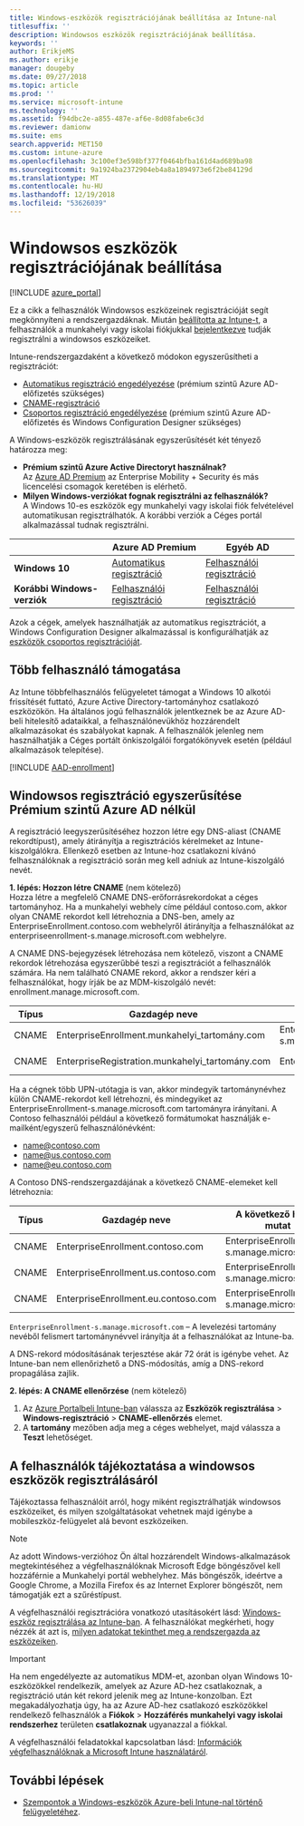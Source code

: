 ```yaml
---
title: Windows-eszközök regisztrációjának beállítása az Intune-nal
titlesuffix: ''
description: Windowsos eszközök regisztrációjának beállítása.
keywords: ''
author: ErikjeMS
ms.author: erikje
manager: dougeby
ms.date: 09/27/2018
ms.topic: article
ms.prod: ''
ms.service: microsoft-intune
ms.technology: ''
ms.assetid: f94dbc2e-a855-487e-af6e-8d08fabe6c3d
ms.reviewer: damionw
ms.suite: ems
search.appverid: MET150
ms.custom: intune-azure
ms.openlocfilehash: 3c100ef3e598bf377f0464bfba161d4ad689ba98
ms.sourcegitcommit: 9a1924ba2372904eb4a8a1894973e6f2be84129d
ms.translationtype: MT
ms.contentlocale: hu-HU
ms.lasthandoff: 12/19/2018
ms.locfileid: "53626039"
---
```

# <a name="set-up-enrollment-for-windows-devices"></a>Windowsos eszközök regisztrációjának beállítása

[!INCLUDE [azure_portal](./includes/azure_portal.md)]

Ez a cikk a felhasználók Windowsos eszközeinek regisztrációját segít megkönnyíteni a rendszergazdáknak. Miután [beállította az Intune-t](setup-steps.md), a felhasználók a munkahelyi vagy iskolai fiókjukkal [bejelentkezve](https://docs.microsoft.com/intune-user-help/enroll-your-device-in-intune-windows) tudják regisztrálni a windowsos eszközeiket.  

Intune-rendszergazdaként a következő módokon egyszerűsítheti a regisztrációt:
- [Automatikus regisztráció engedélyezése](#enable-windows-10-automatic-enrollment) (prémium szintű Azure AD-előfizetés szükséges)
- [CNAME-regisztráció](#simplify-windows-enrollment-without-azure-ad-premium)
- [Csoportos regisztráció engedélyezése](windows-bulk-enroll.md) (prémium szintű Azure AD-előfizetés és Windows Configuration Designer szükséges)

A Windows-eszközök regisztrálásának egyszerűsítését két tényező határozza meg:

- **Prémium szintű Azure Active Directoryt használnak?** <br>Az [Azure AD Premium](https://docs.microsoft.com/azure/active-directory/active-directory-get-started-premium) az Enterprise Mobility + Security és más licencelési csomagok keretében is elérhető.
- **Milyen Windows-verziókat fognak regisztrálni az felhasználók?** <br>A Windows 10-es eszközök egy munkahelyi vagy iskolai fiók felvételével automatikusan regisztrálhatók. A korábbi verziók a Céges portál alkalmazással tudnak regisztrálni.

||**Azure AD Premium**|**Egyéb AD**|
|----------|---------------|---------------|  
|**Windows 10**|[Automatikus regisztráció](#enable-windows-10-automatic-enrollment) |[Felhasználói regisztráció](#enable-windows-enrollment-without-azure-ad-premium)|
|**Korábbi Windows-verziók**|[Felhasználói regisztráció](#enable-windows-enrollment-without-azure-ad-premium)|[Felhasználói regisztráció](#enable-windows-enrollment-without-azure-ad-premium)|

Azok a cégek, amelyek használhatják az automatikus regisztrációt, a Windows Configuration Designer alkalmazással is konfigurálhatják az [eszközök csoportos regisztrációját](windows-bulk-enroll.md).

## <a name="multi-user-support"></a>Több felhasználó támogatása

Az Intune többfelhasználós felügyeletet támogat a Windows 10 alkotói frissítését futtató, Azure Active Directory-tartományhoz csatlakozó eszközökön. Ha általános jogú felhasználók jelentkeznek be az Azure AD-beli hitelesítő adataikkal, a felhasználónevükhöz hozzárendelt alkalmazásokat és szabályokat kapnak. A felhasználók jelenleg nem használhatják a Céges portált önkiszolgálói forgatókönyvek esetén (például alkalmazások telepítése).

[!INCLUDE [AAD-enrollment](./includes/win10-automatic-enrollment-aad.md)]

## <a name="simplify-windows-enrollment-without-azure-ad-premium"></a>Windowsos regisztráció egyszerűsítése Prémium szintű Azure AD nélkül
A regisztráció leegyszerűsítéséhez hozzon létre egy DNS-aliast (CNAME rekordtípust), amely átirányítja a regisztrációs kérelmeket az Intune-kiszolgálókra. Ellenkező esetben az Intune-hoz csatlakozni kívánó felhasználóknak a regisztráció során meg kell adniuk az Intune-kiszolgáló nevét.

**1. lépés: Hozzon létre CNAME** (nem kötelező)<br>
Hozza létre a megfelelő CNAME DNS-erőforrásrekordokat a céges tartományhoz. Ha a munkahelyi webhely címe például contoso.com, akkor olyan CNAME rekordot kell létrehoznia a DNS-ben, amely az EnterpriseEnrollment.contoso.com webhelyről átirányítja a felhasználókat az enterpriseenrollment-s.manage.microsoft.com webhelyre.

A CNAME DNS-bejegyzések létrehozása nem kötelező, viszont a CNAME rekordok létrehozása egyszerűbbé teszi a regisztrációt a felhasználók számára. Ha nem található CNAME rekord, akkor a rendszer kéri a felhasználókat, hogy írják be az MDM-kiszolgáló nevét: enrollment.manage.microsoft.com.

|Típus|Gazdagép neve|A következő helyre mutat|TTL|
|----------|---------------|---------------|---|
|CNAME|EnterpriseEnrollment.munkahelyi_tartomány.com|EnterpriseEnrollment-s.manage.microsoft.com| 1 óra|
|CNAME|EnterpriseRegistration.munkahelyi_tartomány.com|EnterpriseRegistration.windows.net|1 óra|

Ha a cégnek több UPN-utótagja is van, akkor mindegyik tartománynévhez külön CNAME-rekordot kell létrehozni, és mindegyiket az EnterpriseEnrollment-s.manage.microsoft.com tartományra irányítani. A Contoso felhasználói például a következő formátumokat használják e-mailként/egyszerű felhasználónévként:

- name@contoso.com
- name@us.contoso.com
- name@eu.contoso.com

A Contoso DNS-rendszergazdájának a következő CNAME-elemeket kell létrehoznia:

|Típus|Gazdagép neve|A következő helyre mutat|TTL|  
|----------|---------------|---------------|---|
|CNAME|EnterpriseEnrollment.contoso.com|EnterpriseEnrollment-s.manage.microsoft.com|1 óra|
|CNAME|EnterpriseEnrollment.us.contoso.com|EnterpriseEnrollment-s.manage.microsoft.com|1 óra|
|CNAME|EnterpriseEnrollment.eu.contoso.com|EnterpriseEnrollment-s.manage.microsoft.com| 1 óra|

`EnterpriseEnrollment-s.manage.microsoft.com` – A levelezési tartomány nevéből felismert tartománynévvel irányítja át a felhasználókat az Intune-ba.

A DNS-rekord módosításának terjesztése akár 72 órát is igénybe vehet. Az Intune-ban nem ellenőrizhető a DNS-módosítás, amíg a DNS-rekord propagálása zajlik.

**2. lépés: A CNAME ellenőrzése** (nem kötelező)<br>
1. Az [Azure Portalbeli Intune-ban](https://aka.ms/intuneportal) válassza az **Eszközök regisztrálása** > **Windows-regisztráció** > **CNAME-ellenőrzés** elemet.
2. A **tartomány** mezőben adja meg a céges webhelyet, majd válassza a **Teszt** lehetőséget.

## <a name="tell-users-how-to-enroll-windows-devices"></a>A felhasználók tájékoztatása a windowsos eszközök regisztrálásáról
Tájékoztassa felhasználóit arról, hogy miként regisztrálhatják windowsos eszközeiket, és milyen szolgáltatásokat vehetnek majd igénybe a mobileszköz-felügyelet alá bevont eszközeiken.

> [!NOTE]
> Az adott Windows-verzióhoz Ön által hozzárendelt Windows-alkalmazások megtekintéséhez a végfelhasználóknak Microsoft Edge böngészővel kell hozzáférnie a Munkahelyi portál webhelyhez. Más böngészők, ideértve a Google Chrome, a Mozilla Firefox és az Internet Explorer böngészőt, nem támogatják ezt a szűréstípust.

A végfelhasználói regisztrációra vonatkozó utasításokért lásd: [Windows-eszköz regisztrálása az Intune-ban](https://docs.microsoft.com/intune-user-help/enroll-your-device-in-intune-windows). A felhasználókat megkérheti, hogy nézzék át azt is, [milyen adatokat tekinthet meg a rendszergazda az eszközeiken](https://docs.microsoft.com/intune-user-help/what-can-your-it-administrator-see-when-you-enroll-your-device-in-intune-windows).

>[!IMPORTANT]
> Ha nem engedélyezte az automatikus MDM-et, azonban olyan Windows 10-eszközökkel rendelkezik, amelyek az Azure AD-hez csatlakoznak, a regisztráció után két rekord jelenik meg az Intune-konzolban. Ezt megakadályozhatja úgy, ha az Azure AD-hez csatlakozó eszközökkel rendelkező felhasználók a **Fiókok** > **Hozzáférés munkahelyi vagy iskolai rendszerhez** területen **csatlakoznak** ugyanazzal a fiókkal. 

A végfelhasználói feladatokkal kapcsolatban lásd: [Információk végfelhasználóknak a Microsoft Intune használatáról](end-user-educate.md).

## <a name="next-steps"></a>További lépések

- [Szempontok a Windows-eszközök Azure-beli Intune-nal történő felügyeletéhez](intune-legacy-pc-client.md).
